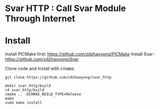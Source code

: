 # Svar HTTP : Call Svar Module Through Internet


# Install 

Install PICMake first: https://github.com/zdzhaoyong/PICMake
Install Svar         : https://github.com/zdzhaoyong/Svar

Clone code and Install with cmake: 

```
git clone https://github.com/zdzhaoyong/svar_http

mkdir svar_http/build
cd svar_http/build
cmake .. -DCMAKE_BUILD_TYPE=Release
make
sudo make install
```
